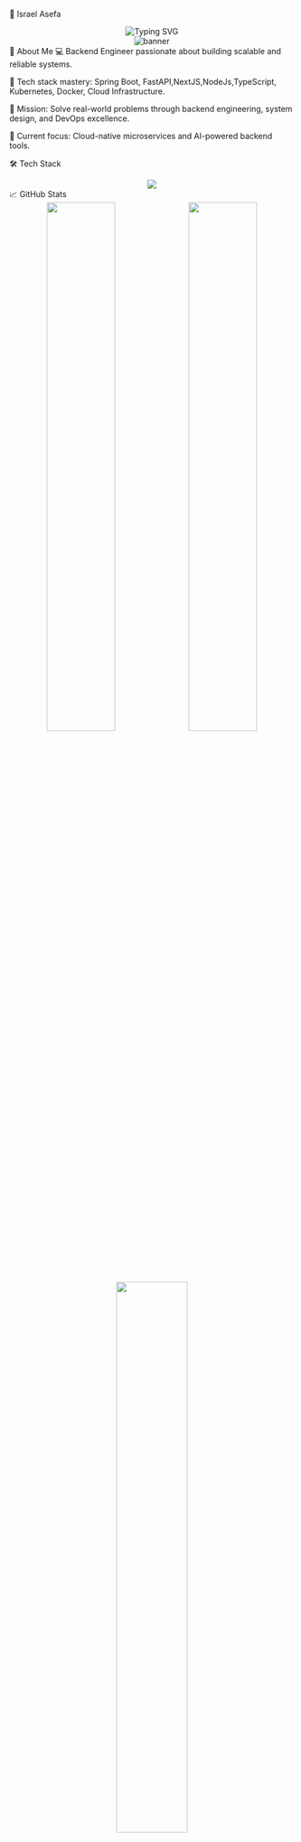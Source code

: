 🚀 Israel Asefa
<div align="center"> <img src="https://readme-typing-svg.herokuapp.com?font=Fira+Code&size=24&duration=4000&pause=500&color=00F0FF&center=true&vCenter=true&width=435&lines=Backend+Engineer;Spring+Boot+%7C+FastAPI+%7C+DevOps;Scaling+Infrastructure+%7C+Crafting+APIs" alt="Typing SVG" /> </div>
<div align="center"> <img src="https://capsule-render.vercel.app/api?type=waving&height=200&text=Israel&fontAlign=40&fontAlignY=40&color=0:1a1a2e,100:16213e&animation=twinkling&fontColor=00f0ff&desc=Backend%20Engineer%20%7C%20DevOps%20Explorer&descSize=20&descAlign=50&descAlignY=70" alt="banner" /> </div>
👾 About Me
💻 Backend Engineer passionate about building scalable and reliable systems.

🚀 Tech stack mastery: Spring Boot, FastAPI,NextJS,NodeJs,TypeScript, Kubernetes, Docker, Cloud Infrastructure.

🎯 Mission: Solve real-world problems through backend engineering, system design, and DevOps excellence.

🧠 Current focus: Cloud-native microservices and AI-powered backend tools.

🛠️ Tech Stack
<div align="center"> <img src="https://skillicons.dev/icons?i=spring,fastapi,nodejs,docker,kubernetes,jenkins,aws,postgres,redis,kafka,githubactions,typescript,nextjs,react&theme=dark" /> </div>
📈 GitHub Stats
<div align="center"> <img src="https://github-readme-stats.vercel.app/api?username=israel0x7CF&show_icons=true&theme=radical&hide_border=true" width="49%"/> <img src="https://github-readme-streak-stats.herokuapp.com?user=israel0x7CF&theme=radical&hide_border=true" width="49%"/> </div> <div align="center"> <img src="https://github-readme-stats.vercel.app/api/top-langs/?username=israel0x7CF&layout=compact&theme=radical&hide_border=true" width="50%" /> </div>
🛰️ Connect With Me
<div align="center"> <a href="https://www.linkedin.com/in/israel-asefa-978529202/" target="_blank"> <img src="https://img.shields.io/badge/LinkedIn-0A66C2?style=for-the-badge&logo=linkedin&logoColor=white" /> </a>  <img src="https://img.shields.io/badge/Portfolio-141414?style=for-the-badge&logo=About.me&logoColor=white" /> </a> <a href="mailto:israel.asefa.mi1055@gmail.com"> <img src="https://img.shields.io/badge/Email-D14836?style=for-the-badge&logo=gmail&logoColor=white" /> </a> </div>
<div align="center"> <img src="https://capsule-render.vercel.app/api?type=waving&color=0:1a1a2e,100:16213e&height=120&section=footer"/> </div>
